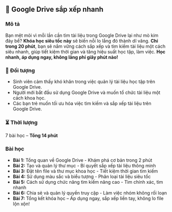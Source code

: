## 📌 Google Drive sắp xếp nhanh

### Mô tả
Bạn mệt mỏi vì mỗi lần cần tìm tài liệu trong Google Drive lại như mò kim đáy bể? **Khóa học siêu tốc này** sẽ biến nỗi lo lắng đó thành dĩ vãng. **Chỉ trong 20 phút**, bạn sẽ nắm vững cách sắp xếp và tìm kiếm tài liệu một cách siêu nhanh, giúp tiết kiệm thời gian và tăng hiệu suất học tập, làm việc. **Học nhanh, áp dụng ngay, không lãng phí giây phút nào!**

### 🎯 Đối tượng
- Sinh viên cảm thấy khó khăn trong việc quản lý tài liệu học tập trên Google Drive.
- Người mới bắt đầu sử dụng Google Drive và muốn tổ chức tài liệu một cách khoa học.
- Các bạn trẻ muốn tối ưu hóa việc tìm kiếm và sắp xếp tài liệu trên Google Drive.

### ⏳ Thời lượng
7 bài học – **Tổng 14 phút**

### Bài học
- **Bài 1:** Tổng quan về Google Drive - Khám phá cơ bản trong 2 phút
- **Bài 2:** Tạo và quản lý thư mục - Bí quyết sắp xếp tài liệu thông minh
- **Bài 3:** Đặt tên file và thư mục khoa học - Tiết kiệm thời gian tìm kiếm
- **Bài 4:** Sử dụng màu sắc và biểu tượng - Phân loại tài liệu siêu tốc
- **Bài 5:** Cách sử dụng chức năng tìm kiếm nâng cao - Tìm chính xác, tìm nhanh
- **Bài 6:** Chia sẻ và quản lý quyền truy cập - Làm việc nhóm không rối loạn
- **Bài 7:** Tổng kết khóa học – Áp dụng ngay, sắp xếp liền tay, không lo file lộn xộn!